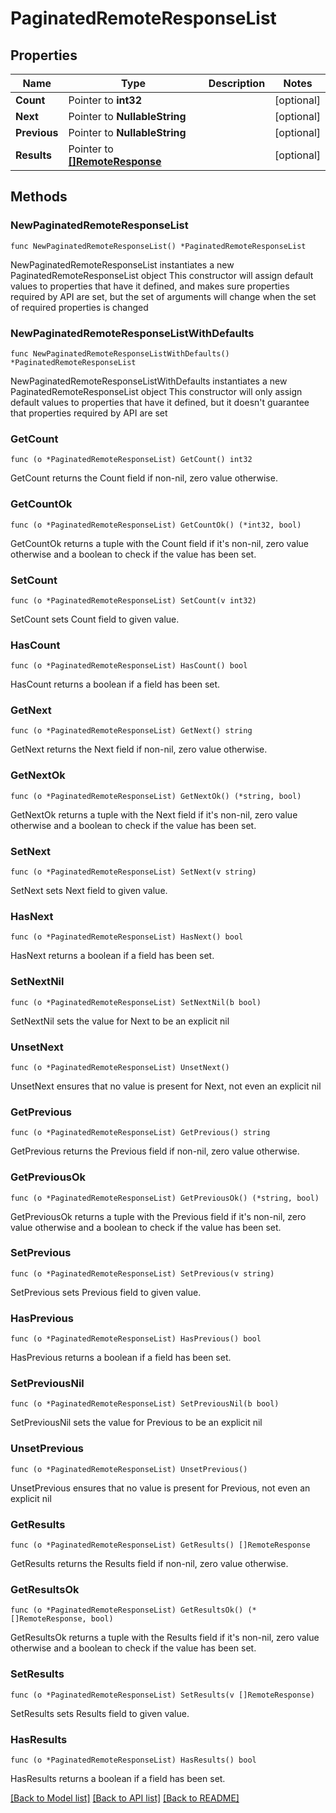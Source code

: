 # PaginatedRemoteResponseList

## Properties

Name | Type | Description | Notes
------------ | ------------- | ------------- | -------------
**Count** | Pointer to **int32** |  | [optional] 
**Next** | Pointer to **NullableString** |  | [optional] 
**Previous** | Pointer to **NullableString** |  | [optional] 
**Results** | Pointer to [**[]RemoteResponse**](RemoteResponse.md) |  | [optional] 

## Methods

### NewPaginatedRemoteResponseList

`func NewPaginatedRemoteResponseList() *PaginatedRemoteResponseList`

NewPaginatedRemoteResponseList instantiates a new PaginatedRemoteResponseList object
This constructor will assign default values to properties that have it defined,
and makes sure properties required by API are set, but the set of arguments
will change when the set of required properties is changed

### NewPaginatedRemoteResponseListWithDefaults

`func NewPaginatedRemoteResponseListWithDefaults() *PaginatedRemoteResponseList`

NewPaginatedRemoteResponseListWithDefaults instantiates a new PaginatedRemoteResponseList object
This constructor will only assign default values to properties that have it defined,
but it doesn't guarantee that properties required by API are set

### GetCount

`func (o *PaginatedRemoteResponseList) GetCount() int32`

GetCount returns the Count field if non-nil, zero value otherwise.

### GetCountOk

`func (o *PaginatedRemoteResponseList) GetCountOk() (*int32, bool)`

GetCountOk returns a tuple with the Count field if it's non-nil, zero value otherwise
and a boolean to check if the value has been set.

### SetCount

`func (o *PaginatedRemoteResponseList) SetCount(v int32)`

SetCount sets Count field to given value.

### HasCount

`func (o *PaginatedRemoteResponseList) HasCount() bool`

HasCount returns a boolean if a field has been set.

### GetNext

`func (o *PaginatedRemoteResponseList) GetNext() string`

GetNext returns the Next field if non-nil, zero value otherwise.

### GetNextOk

`func (o *PaginatedRemoteResponseList) GetNextOk() (*string, bool)`

GetNextOk returns a tuple with the Next field if it's non-nil, zero value otherwise
and a boolean to check if the value has been set.

### SetNext

`func (o *PaginatedRemoteResponseList) SetNext(v string)`

SetNext sets Next field to given value.

### HasNext

`func (o *PaginatedRemoteResponseList) HasNext() bool`

HasNext returns a boolean if a field has been set.

### SetNextNil

`func (o *PaginatedRemoteResponseList) SetNextNil(b bool)`

 SetNextNil sets the value for Next to be an explicit nil

### UnsetNext
`func (o *PaginatedRemoteResponseList) UnsetNext()`

UnsetNext ensures that no value is present for Next, not even an explicit nil
### GetPrevious

`func (o *PaginatedRemoteResponseList) GetPrevious() string`

GetPrevious returns the Previous field if non-nil, zero value otherwise.

### GetPreviousOk

`func (o *PaginatedRemoteResponseList) GetPreviousOk() (*string, bool)`

GetPreviousOk returns a tuple with the Previous field if it's non-nil, zero value otherwise
and a boolean to check if the value has been set.

### SetPrevious

`func (o *PaginatedRemoteResponseList) SetPrevious(v string)`

SetPrevious sets Previous field to given value.

### HasPrevious

`func (o *PaginatedRemoteResponseList) HasPrevious() bool`

HasPrevious returns a boolean if a field has been set.

### SetPreviousNil

`func (o *PaginatedRemoteResponseList) SetPreviousNil(b bool)`

 SetPreviousNil sets the value for Previous to be an explicit nil

### UnsetPrevious
`func (o *PaginatedRemoteResponseList) UnsetPrevious()`

UnsetPrevious ensures that no value is present for Previous, not even an explicit nil
### GetResults

`func (o *PaginatedRemoteResponseList) GetResults() []RemoteResponse`

GetResults returns the Results field if non-nil, zero value otherwise.

### GetResultsOk

`func (o *PaginatedRemoteResponseList) GetResultsOk() (*[]RemoteResponse, bool)`

GetResultsOk returns a tuple with the Results field if it's non-nil, zero value otherwise
and a boolean to check if the value has been set.

### SetResults

`func (o *PaginatedRemoteResponseList) SetResults(v []RemoteResponse)`

SetResults sets Results field to given value.

### HasResults

`func (o *PaginatedRemoteResponseList) HasResults() bool`

HasResults returns a boolean if a field has been set.


[[Back to Model list]](../README.md#documentation-for-models) [[Back to API list]](../README.md#documentation-for-api-endpoints) [[Back to README]](../README.md)


